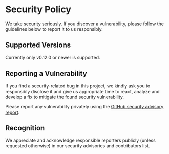# Security Policy

We take security seriously. If you discover a vulnerability, please follow the guidelines below to report it to us responsibly.

## Supported Versions

Currently only v0.12.0 or newer is supported.

## Reporting a Vulnerability

If you find a security-related bug in this project, we kindly ask you to responsibly disclose it and give us
appropriate time to react, analyze and develop a fix to mitigate the found security vulnerability.

Please report any vulnerability privately using the [GitHub security advisory report](https://github.com/zama-ai/kms/security/advisories/new).

## Recognition

We appreciate and acknowledge responsible reporters publicly (unless requested otherwise) in our security advisories and contributors list.
